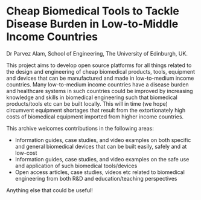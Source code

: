 # Cheap Biomedical Tools to Tackle Disease Burden in Low-to-Middle Income Countries

Dr Parvez Alam, School of Engineering, The University of Edinburgh, UK.

This project aims to develop open source platforms for all things related to the design and engineering of cheap biomedical products, tools, equipment and devices that can be manufactured and made in low-to-medium income countries. Many low-to-medium income countries have a disease burden and healthcare systems in such countries could be improved by increasing knowledge and skills in biomedical engineering such that biomedical products/tools etc can be built locally. This will in time (we hope) circumvent equipment shortages that result from the extortionately high costs of biomedical equipment imported from higher income countries. 

This archive welcomes contributions in the following areas:

- Information guides, case studies, and video examples on both specific and general biomedical devices that can be built easily, safely and at low-cost
- Information guides, case studies, and video examples on the safe use and application of such biomedical tools/devices
- Open access articles, case studies, videos etc related to biomedical engineering from both R&D and education/teaching perspectives

Anything else that could be useful!

